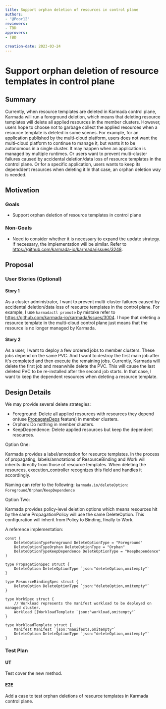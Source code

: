 ```yaml
---
title: Support orphan deletion of resources in control plane
authors:
- "@Poor12" 
reviewers:
- TBD
approvers:
- TBD

creation-date: 2023-03-24
---
```

# Support orphan deletion of resource templates in control plane

## Summary

Currently, when resource templates are deleted in Karmada control plane, Karmada will run a foreground deletion, which means that deleting resource templates will delete all applied resources in the member clusters.
However, users hope to choose not to garbage collect the applied resources when a resource template is deleted in some scenes.
For example, for an application published by the multi-cloud platform, users does not want the multi-cloud platform to continue to manage it, but wants it to be autonomous in a single cluster.
It may happen when an application is managed by multiple runtimes.
Or users want to prevent multi-cluster failures caused by accidental deletion/data loss of resource templates in the control plane.
Or for a specific application, users wants to keep its dependdent resources when deleting it.In that case, an orphan deletion way is needed.

## Motivation

### Goals

- Support orphan deletion of resource templates in control plane

### Non-Goals

- Need to consider whether it is necessary to expand the update strategy. If necessary, the implementation will be similar. Refer to https://github.com/karmada-io/karmada/issues/3248.

## Proposal

### User Stories (Optional)

#### Story 1

As a cluster administrator, I want to prevent multi-cluster failures caused by accidental deletion/data loss of resource templates in the control plane.
For example, I use `karmadactl promote` by mistake refer to https://github.com/karmada-io/karmada/issues/3004.
I hope that deleting a resource template in the multi-cloud control plane just means that the resource is no longer managed by Karmada.

#### Story 2

As a user, I want to deploy a few ordered jobs to member clusters. These jobs depend on the same PVC. And I want to destroy the first main job after it's completed and then execute the remaining jobs.
Currently, Karmada will delete the first job and meanwhile delete the PVC. This will cause the last deleted PVC to be re-installed after the second job starts.
In that case, I want to keep the dependent resources when deleting a resource template.

## Design Details

We may provide several delete strategies:

* Foreground: Delete all applied resources with resources they depend on(use [PropagateDeps](https://karmada.io/docs/userguide/scheduling/propagate-dependencies) feature) in member clusters.
* Orphan: Do nothing in member clusters.
* KeepDependence: Delete applied resources but keep the dependent resources.

Option One:

Karmada provides a label/annotation for resource templates. In the process of propagating, labels/annotations of ResourceBinding and Work will inherits directly from those of resource templates.
When deleting the resources, execution_controller recognizes this field and handles it accordingly.

Naming can refer to the following: `karmada.io/deleteOption`: `Foreground`/`Orphan`/`KeepDependence`

Option Two:

Karmada provides policy-level deletion options which means resources hit by the same PropagationPolicy will use the same DeleteOption. This configuration will inherit from Policy to Binding, finally to Work.

A reference implementation:

```golang
const (
    DeleteOptionTypeForeground DeleteOptionType = "Foreground"
    DeleteOptionTypeOrphan DeleteOptionType = "Orphan"
    DeleteOptionTypeKeepDependence DeleteOptionType = "KeepDependence"
)

type PropagationSpec struct {
    DeleteOption DeleteOptionType `json:"deleteOption,omitempty"`
}

type ResourceBindingSpec struct {
    DeleteOption DeleteOptionType `json:"deleteOption,omitempty"`
}

type WorkSpec struct {
    // Workload represents the manifest workload to be deployed on managed cluster.
    Workload []WorkloadTemplate `json:"workload,omitempty"`
}

type WorkloadTemplate struct {
    Manifest Manifest `json:"manifests,omitempty"`
    DeleteOption DeleteOptionType `json:"deleteOption,omitempty"`
}
```

### Test Plan

#### UT

Test cover the new method.

#### E2E

Add a case to test orphan deletions of resource templates in Karmada control plane.

